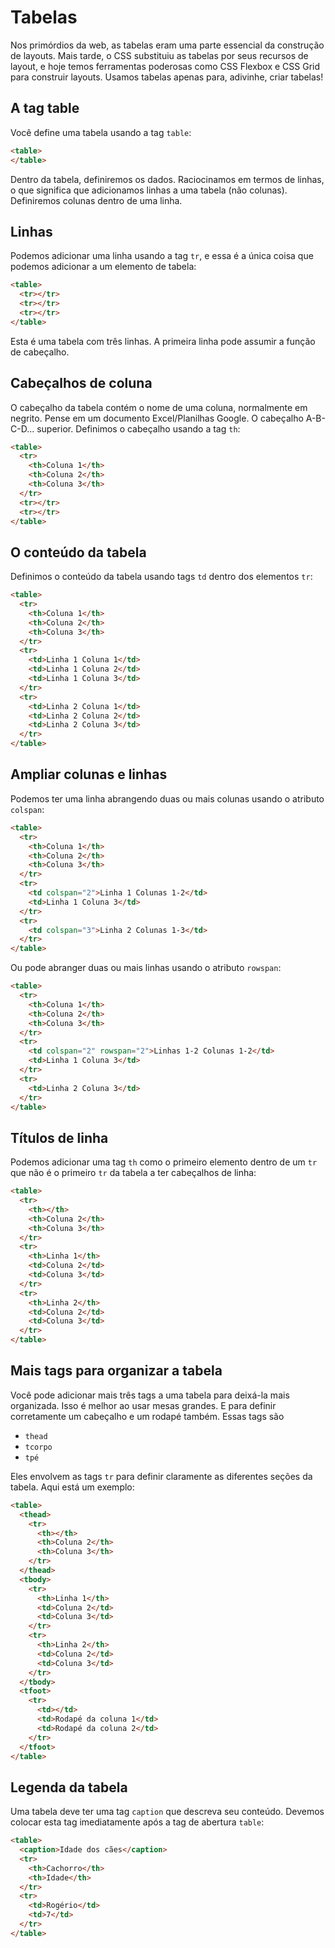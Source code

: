 # Tabelas

Nos primórdios da web, as tabelas eram uma parte essencial da construção de layouts.
Mais tarde, o CSS substituiu as tabelas por seus recursos de layout, e hoje temos ferramentas poderosas como CSS Flexbox e CSS Grid para construir layouts. Usamos tabelas apenas para, adivinhe, criar tabelas!

## A tag table

Você define uma tabela usando a tag `table`:

```html
<table>
</table>
```

Dentro da tabela, definiremos os dados. Raciocinamos em termos de linhas, o que significa que adicionamos linhas a uma tabela (não colunas). Definiremos colunas dentro de uma linha.

## Linhas

Podemos adicionar uma linha usando a tag `tr`, e essa é a única coisa que podemos adicionar a um elemento de tabela:

```html
<table>
  <tr></tr>
  <tr></tr>
  <tr></tr>
</table>
```

Esta é uma tabela com três linhas.
A primeira linha pode assumir a função de cabeçalho.

## Cabeçalhos de coluna

O cabeçalho da tabela contém o nome de uma coluna, normalmente em negrito.
Pense em um documento Excel/Planilhas Google. O cabeçalho A-B-C-D... superior.
Definimos o cabeçalho usando a tag `th`:

```html
<table>
  <tr>
    <th>Coluna 1</th>
    <th>Coluna 2</th>
    <th>Coluna 3</th>
  </tr>
  <tr></tr>
  <tr></tr>
</table>
```

## O conteúdo da tabela

Definimos o conteúdo da tabela usando tags `td` dentro dos elementos `tr`:

```html
<table>
  <tr>
    <th>Coluna 1</th>
    <th>Coluna 2</th>
    <th>Coluna 3</th>
  </tr>
  <tr>
    <td>Linha 1 Coluna 1</td>
    <td>Linha 1 Coluna 2</td>
    <td>Linha 1 Coluna 3</td>
  </tr>
  <tr>
    <td>Linha 2 Coluna 1</td>
    <td>Linha 2 Coluna 2</td>
    <td>Linha 2 Coluna 3</td>
  </tr>
</table>
```

## Ampliar colunas e linhas

Podemos ter uma linha abrangendo duas ou mais colunas usando o atributo `colspan`:

```html
<table>
  <tr>
    <th>Coluna 1</th>
    <th>Coluna 2</th>
    <th>Coluna 3</th>
  </tr>
  <tr>
    <td colspan="2">Linha 1 Colunas 1-2</td>
    <td>Linha 1 Coluna 3</td>
  </tr>
  <tr>
    <td colspan="3">Linha 2 Colunas 1-3</td>
  </tr>
</table>
```

Ou pode abranger duas ou mais linhas usando o atributo `rowspan`:

```html
<table>
  <tr>
    <th>Coluna 1</th>
    <th>Coluna 2</th>
    <th>Coluna 3</th>
  </tr>
  <tr>
    <td colspan="2" rowspan="2">Linhas 1-2 Colunas 1-2</td>
    <td>Linha 1 Coluna 3</td>
  </tr>
  <tr>
    <td>Linha 2 Coluna 3</td>
  </tr>
</table>
```

## Títulos de linha

Podemos adicionar uma tag `th` como o primeiro elemento dentro de um `tr` que não é o primeiro `tr` da tabela a ter cabeçalhos de linha:

```html
<table>
  <tr>
    <th></th>
    <th>Coluna 2</th>
    <th>Coluna 3</th>
  </tr>
  <tr>
    <th>Linha 1</th>
    <td>Coluna 2</td>
    <td>Coluna 3</td>
  </tr>
  <tr>
    <th>Linha 2</th>
    <td>Coluna 2</td>
    <td>Coluna 3</td>
  </tr>
</table>
```

## Mais tags para organizar a tabela

Você pode adicionar mais três tags a uma tabela para deixá-la mais organizada. Isso é melhor ao usar mesas grandes. E para definir corretamente um cabeçalho e um rodapé também.
Essas tags são

- `thead`
- `tcorpo`
- `tpé`

Eles envolvem as tags `tr` para definir claramente as diferentes seções da tabela. Aqui está um exemplo:

```html
<table>
  <thead>
    <tr>
      <th></th>
      <th>Coluna 2</th>
      <th>Coluna 3</th>
    </tr>
  </thead>
  <tbody>
    <tr>
      <th>Linha 1</th>
      <td>Coluna 2</td>
      <td>Coluna 3</td>
    </tr>
    <tr>
      <th>Linha 2</th>
      <td>Coluna 2</td>
      <td>Coluna 3</td>
    </tr>
  </tbody>
  <tfoot>
    <tr>
      <td></td>
      <td>Rodapé da coluna 1</td>
      <td>Rodapé da coluna 2</td>
    </tr>
  </tfoot>
</table>
```

## Legenda da tabela

Uma tabela deve ter uma tag `caption` que descreva seu conteúdo. Devemos colocar esta tag imediatamente após a tag de abertura `table`:

```html
<table>
  <caption>Idade dos cães</caption>
  <tr>
    <th>Cachorro</th>
    <th>Idade</th>
  </tr>
  <tr>
    <td>Rogério</td>
    <td>7</td>
  </tr>
</table>
```

